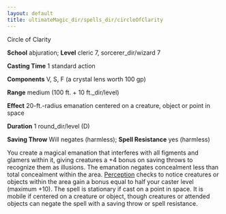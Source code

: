 ```yaml
---
layout: default
title: ultimateMagic_dir/spells_dir/circleOfClarity
---
```

Circle of Clarity

**School** abjuration; **Level** cleric 7, sorcerer_dir/wizard 7

**Casting Time** 1 standard action

**Components** V, S, F (a crystal lens worth 100 gp)

**Range** medium (100 ft. + 10 ft._dir/level)

**Effect** 20-ft.-radius emanation centered on a creature, object or point in space

**Duration** 1 round_dir/level (D)

**Saving Throw** Will negates (harmless); **Spell Resistance** yes (harmless)

You create a magical emanation that interferes with all figments and glamers within it, giving creatures a +4 bonus on saving throws to recognize them as illusions. The emanation negates concealment less than total concealment within the area. [Perception](skills_dir/perception#_perception) checks to notice creatures or objects within the area gain a bonus equal to half your caster level (maximum +10). The spell is stationary if cast on a point in space. It is mobile if centered on a creature or object, though creatures or attended objects can negate the spell with a saving throw or spell resistance.

